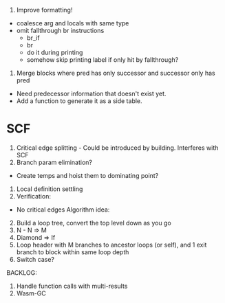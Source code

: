 1. Improve formatting!
 - coalesce arg and locals with same type
 - omit fallthrough br instructions
   - br_if
   - br
   - do it during printing
   - somehow skip printing label if only hit by fallthrough?

1. Merge blocks where pred has only successor and successor only has pred
  - Need predecessor information that doesn't exist yet.
  - Add a function to generate it as a side table.
  
# SCF
1. Critical edge splitting - Could be introduced by building. Interferes with SCF
1. Branch param elimination?
  - Create temps and hoist them to dominating point?
1. Local definition settling
1. Verification:
  - No critical edges
Algorithm idea:
  2. Build a loop tree, convert the top level down as you go
  1. N - N => M
  1. Diamond => If
  1. Loop header with M branches to ancestor loops (or self), and 1 exit branch to block within same loop depth
  1. Switch case?

BACKLOG:
  1. Handle function calls with multi-results
  1. Wasm-GC
